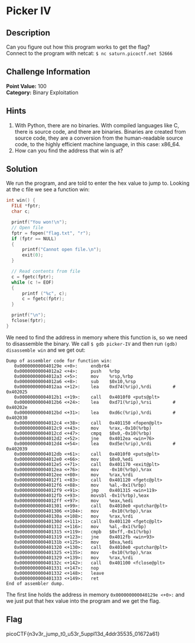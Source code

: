 # Picker IV

## Description
Can you figure out how this program works to get the flag?  
Connect to the program with netcat: ```$ nc saturn.picoctf.net 52666```

## Challenge Information
**Point Value:** 100  
**Category:** Binary Exploitation

## Hints
1. With Python, there are no binaries. With compiled languages like C, there is source code, and there are binaries. Binaries are created from source code, they are a conversion from the human-readable source code, to the highly efficient machine language, in this case: x86_64.
2. How can you find the address that win is at?

## Solution
We run the program, and are told to enter the hex value to jump to. Looking at the c file we see a function win:
```c
int win() {
  FILE *fptr;
  char c;

  printf("You won!\n");
  // Open file
  fptr = fopen("flag.txt", "r");
  if (fptr == NULL)
  {
      printf("Cannot open file.\n");
      exit(0);
  }

  // Read contents from file
  c = fgetc(fptr);
  while (c != EOF)
  {
      printf ("%c", c);
      c = fgetc(fptr);
  }

  printf("\n");
  fclose(fptr);
}
```
We need to find the address in memory where this function is, so we need to disassemble the binary. We call ```$ gdb picker-IV``` and then run ```(gdb) disassemble win``` and we get out:

```x86asm
Dump of assembler code for function win:
   0x000000000040129e <+0>:     endbr64 
   0x00000000004012a2 <+4>:     push   %rbp
   0x00000000004012a3 <+5>:     mov    %rsp,%rbp
   0x00000000004012a6 <+8>:     sub    $0x10,%rsp
   0x00000000004012aa <+12>:    lea    0xd74(%rip),%rdi        # 0x402025
   0x00000000004012b1 <+19>:    call   0x4010f0 <puts@plt>
   0x00000000004012b6 <+24>:    lea    0xd71(%rip),%rsi        # 0x40202e
   0x00000000004012bd <+31>:    lea    0xd6c(%rip),%rdi        # 0x402030
   0x00000000004012c4 <+38>:    call   0x401150 <fopen@plt>
   0x00000000004012c9 <+43>:    mov    %rax,-0x10(%rbp)
   0x00000000004012cd <+47>:    cmpq   $0x0,-0x10(%rbp)
   0x00000000004012d2 <+52>:    jne    0x4012ea <win+76>
   0x00000000004012d4 <+54>:    lea    0xd5e(%rip),%rdi        # 0x402039
   0x00000000004012db <+61>:    call   0x4010f0 <puts@plt>
   0x00000000004012e0 <+66>:    mov    $0x0,%edi
   0x00000000004012e5 <+71>:    call   0x401170 <exit@plt>
   0x00000000004012ea <+76>:    mov    -0x10(%rbp),%rax
   0x00000000004012ee <+80>:    mov    %rax,%rdi
   0x00000000004012f1 <+83>:    call   0x401120 <fgetc@plt>
   0x00000000004012f6 <+88>:    mov    %al,-0x1(%rbp)
   0x00000000004012f9 <+91>:    jmp    0x401315 <win+119>
   0x00000000004012fb <+93>:    movsbl -0x1(%rbp),%eax
   0x00000000004012ff <+97>:    mov    %eax,%edi
   0x0000000000401301 <+99>:    call   0x4010e0 <putchar@plt>
   0x0000000000401306 <+104>:   mov    -0x10(%rbp),%rax
   0x000000000040130a <+108>:   mov    %rax,%rdi
   0x000000000040130d <+111>:   call   0x401120 <fgetc@plt>
   0x0000000000401312 <+116>:   mov    %al,-0x1(%rbp)
   0x0000000000401315 <+119>:   cmpb   $0xff,-0x1(%rbp)
   0x0000000000401319 <+123>:   jne    0x4012fb <win+93>
   0x000000000040131b <+125>:   mov    $0xa,%edi
   0x0000000000401320 <+130>:   call   0x4010e0 <putchar@plt>
   0x0000000000401325 <+135>:   mov    -0x10(%rbp),%rax
   0x0000000000401329 <+139>:   mov    %rax,%rdi
   0x000000000040132c <+142>:   call   0x401100 <fclose@plt>
   0x0000000000401331 <+147>:   nop
   0x0000000000401332 <+148>:   leave  
   0x0000000000401333 <+149>:   ret    
End of assembler dump.
```
The first line holds the address in memory ```0x000000000040129e <+0>:``` and we just put that hex value into the program and we get the flag.

## Flag
picoCTF{n3v3r_jump_t0_u53r_5uppl13d_4ddr35535_01672a61}